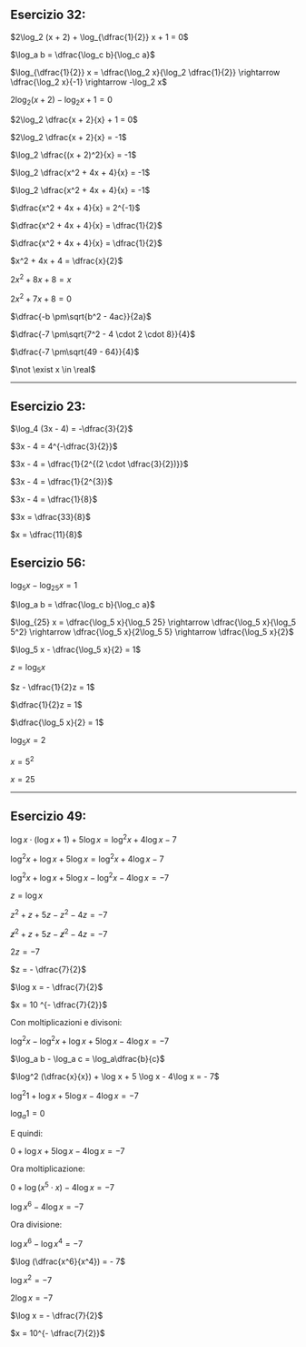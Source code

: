 ## Esercizio 32:

$2\log_2 (x + 2) + \log_{\dfrac{1}{2}} x + 1 = 0$

$\log_a b = \dfrac{\log_c b}{\log_c a}$

$\log_{\dfrac{1}{2}} x = \dfrac{\log_2 x}{\log_2 \dfrac{1}{2}} \rightarrow \dfrac{\log_2 x}{-1} \rightarrow -\log_2 x$

$2\log_2 (x + 2) -\log_2 x + 1 = 0$

$2\log_2 \dfrac{x + 2}{x} + 1 = 0$

$2\log_2 \dfrac{x + 2}{x} = -1$

$\log_2 \dfrac{(x + 2)^2}{x} = -1$

$\log_2 \dfrac{x^2 + 4x + 4}{x} = -1$

$\log_2 \dfrac{x^2 + 4x + 4}{x} = -1$

$\dfrac{x^2 + 4x + 4}{x} = 2^{-1}$

$\dfrac{x^2 + 4x + 4}{x} = \dfrac{1}{2}$

$\dfrac{x^2 + 4x + 4}{x} = \dfrac{1}{2}$

$x^2 + 4x + 4 = \dfrac{x}{2}$

$2x^2 + 8x + 8 = x$

$2x^2 + 7x + 8 = 0$

$\dfrac{-b \pm\sqrt{b^2 - 4ac}}{2a}$

$\dfrac{-7 \pm\sqrt{7^2 - 4 \cdot 2 \cdot 8}}{4}$

$\dfrac{-7 \pm\sqrt{49 - 64}}{4}$

$\not \exist x \in \real$

---

## Esercizio 23:

$\log_4 (3x - 4) = -\dfrac{3}{2}$

$3x - 4 = 4^{-\dfrac{3}{2}}$

$3x - 4 = \dfrac{1}{2^{(2 \cdot \dfrac{3}{2})}}$

$3x - 4 = \dfrac{1}{2^{3}}$

$3x - 4 = \dfrac{1}{8}$

$3x = \dfrac{33}{8}$

$x = \dfrac{11}{8}$


## Esercizio 56:

$\log_5 x - \log_{25} x = 1$

$\log_a b = \dfrac{\log_c b}{\log_c a}$

$\log_{25} x = \dfrac{\log_5 x}{\log_5 25} \rightarrow \dfrac{\log_5 x}{\log_5 5^2} \rightarrow \dfrac{\log_5 x}{2\log_5 5} \rightarrow \dfrac{\log_5 x}{2}$

$\log_5 x - \dfrac{\log_5 x}{2} = 1$

$z = \log_5 x$

$z - \dfrac{1}{2}z = 1$

$\dfrac{1}{2}z = 1$

$\dfrac{\log_5 x}{2} = 1$

$\log_5 x = 2$

$x = 5^2$

$x = 25$

---

## Esercizio 49:

$\log x \cdot (\log x + 1) + 5 \log x = \log^2 x + 4\log x - 7$

$\log^2 x + \log x + 5 \log x = \log^2 x + 4\log x - 7$

$\log^2 x + \log x + 5 \log x - \log^2 x - 4\log x = - 7$

$z = \log x$

$z^2 + z + 5 z - z^2 - 4z = - 7$

$\not z^2 + z + 5 z - \not z^2 - 4z = - 7$

$2z = - 7$

$z = - \dfrac{7}{2}$

$\log x = - \dfrac{7}{2}$

$x = 10 ^{- \dfrac{7}{2}}$

Con moltiplicazioni e divisoni:

$\log^2 x  - \log^2 x + \log x + 5 \log x - 4\log x = - 7$

$\log_a b - \log_a c = \log_a\dfrac{b}{c}$

$\log^2 (\dfrac{x}{x}) + \log x + 5 \log x - 4\log x = - 7$

$\log^2 1 + \log x + 5 \log x - 4\log x = - 7$

$\log_a 1 = 0$

E quindi:

$0 + \log x + 5 \log x - 4\log x = - 7$

Ora moltiplicazione:

$0 + \log (x^5 \cdot x) - 4\log x = - 7$

$\log x^6 - 4\log x = - 7$

Ora divisione:

$\log x^6 - \log x^4 = - 7$

$\log (\dfrac{x^6}{x^4}) = - 7$

$\log x^2 = - 7$

$2\log x = - 7$

$\log x = - \dfrac{7}{2}$

$x = 10^{- \dfrac{7}{2}}$

